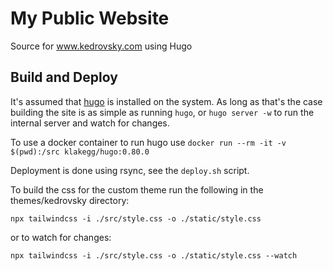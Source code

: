 # My Public Website

Source for www.kedrovsky.com using Hugo

## Build and Deploy

It's assumed that [hugo](https://gohugo.io/) is installed on the system. As long as that's the case building the site is as simple as running ```hugo```, or ```hugo server -w``` to run the internal server and watch for changes.

To use a docker container to run hugo use ```docker run --rm -it -v $(pwd):/src klakegg/hugo:0.80.0```

Deployment is done using rsync, see the ```deploy.sh``` script.

To build the css for the custom theme run the following in the themes/kedrovsky directory:

```npx tailwindcss -i ./src/style.css -o ./static/style.css```

or to watch for changes:

```npx tailwindcss -i ./src/style.css -o ./static/style.css --watch```
